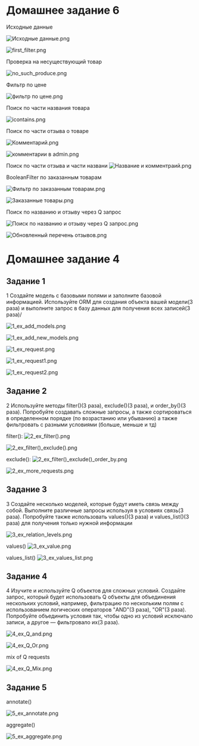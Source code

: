 # Домашнее задание 6

Исходные данные

![Исходные данные.png](Screenshots%2Ffilters%2F%D0%98%D1%81%D1%85%D0%BE%D0%B4%D0%BD%D1%8B%D0%B5%20%D0%B4%D0%B0%D0%BD%D0%BD%D1%8B%D0%B5.png)

![first_filter.png](Screenshots%2Ffilters%2Ffirst_filter.png)

Проверка на несуществующий товар

![no_such_produce.png](Screenshots%2Ffilters%2Fno_such_produce.png)

Фильтр по цене

![фильтр по цене.png](Screenshots%2Ffilters%2F%D1%84%D0%B8%D0%BB%D1%8C%D1%82%D1%80%20%D0%BF%D0%BE%20%D1%86%D0%B5%D0%BD%D0%B5.png)

Поиск по части названия товара

![icontains.png](Screenshots%2Ffilters%2Ficontains.png)

Поиск по части отзыва о товаре

![Комментарий.png](Screenshots%2Ffilters%2F%D0%9A%D0%BE%D0%BC%D0%BC%D0%B5%D0%BD%D1%82%D0%B0%D1%80%D0%B8%D0%B9.png)

![комментарии в admin.png](Screenshots%2Ffilters%2F%D0%BA%D0%BE%D0%BC%D0%BC%D0%B5%D0%BD%D1%82%D0%B0%D1%80%D0%B8%D0%B8%20%D0%B2%20admin.png)

Поиск по части отзыва и части названи
![Название и комментраий.png](Screenshots%2Ffilters%2F%D0%9D%D0%B0%D0%B7%D0%B2%D0%B0%D0%BD%D0%B8%D0%B5%20%D0%B8%20%D0%BA%D0%BE%D0%BC%D0%BC%D0%B5%D0%BD%D1%82%D1%80%D0%B0%D0%B8%D0%B9.png)

BooleanFilter по заказанным товарам

![Фильтр по заказанным товарам.png](Screenshots%2Ffilters%2F%D0%A4%D0%B8%D0%BB%D1%8C%D1%82%D1%80%20%D0%BF%D0%BE%20%D0%B7%D0%B0%D0%BA%D0%B0%D0%B7%D0%B0%D0%BD%D0%BD%D1%8B%D0%BC%20%D1%82%D0%BE%D0%B2%D0%B0%D1%80%D0%B0%D0%BC.png)

![Заказанные товары.png](Screenshots%2Ffilters%2F%D0%97%D0%B0%D0%BA%D0%B0%D0%B7%D0%B0%D0%BD%D0%BD%D1%8B%D0%B5%20%D1%82%D0%BE%D0%B2%D0%B0%D1%80%D1%8B.png)

Поиск по названию и отзыву через Q запрос

![Поиск по названию и отзыву через Q запрос.png](Screenshots%2Ffilters%2F%D0%9F%D0%BE%D0%B8%D1%81%D0%BA%20%D0%BF%D0%BE%20%D0%BD%D0%B0%D0%B7%D0%B2%D0%B0%D0%BD%D0%B8%D1%8E%20%D0%B8%20%D0%BE%D1%82%D0%B7%D1%8B%D0%B2%D1%83%20%D1%87%D0%B5%D1%80%D0%B5%D0%B7%20Q%20%D0%B7%D0%B0%D0%BF%D1%80%D0%BE%D1%81.png)

![Обновленный перечень отзывов.png](Screenshots%2Ffilters%2F%D0%9E%D0%B1%D0%BD%D0%BE%D0%B2%D0%BB%D0%B5%D0%BD%D0%BD%D1%8B%D0%B9%20%D0%BF%D0%B5%D1%80%D0%B5%D1%87%D0%B5%D0%BD%D1%8C%20%D0%BE%D1%82%D0%B7%D1%8B%D0%B2%D0%BE%D0%B2.png)








# Домашнее задание 4

## Задание 1

1 Создайте модель с базовыми полями и заполните базовой информацией.
Используйте ORM для создания объекта вашей модели(3 раза) и выполните
запрос в базу данных для получения всех записей(3 раза)/

![1_ex_add_models.png](Screenshots%2F1_ex_add_models.png)

![1_ex_add_new_models.png](Screenshots%2F1_ex_add_new_models.png)

![1_ex_request.png](Screenshots%2F1_ex_request.png)

![1_ex_request1.png](Screenshots%2F1_ex_request1.png)

![1_ex_request2.png](Screenshots%2F1_ex_request2.png)


## Задание 2

2 Используйте методы filter()(3 раза), exclude()(3 раза), и order_by()(3 раза).
Попробуйте создавать сложные запросы, а также сортироваться в определенном
порядке (по возрастанию или убыванию) а также фильтровать с разными
условиями (больше, меньше и тд)

filter():
![2_ex_filter().png](Screenshots%2F2_ex_filter%28%29.png)

![2_ex_filter()_exclude().png](Screenshots%2F2_ex_filter%28%29_exclude%28%29.png)

exclude():
![2_ex_filter()_exclude()_order_by.png](Screenshots%2F2_ex_filter%28%29_exclude%28%29_order_by.png)

![2_ex_more_requests.png](Screenshots%2F2_ex_more_requests.png)

## Задание 3

3 Создайте несколько моделей, которые будут иметь связь между собой.
Выполните различные запросы используя в условиях связь(3 раза). Попробуйте
также использовать values()(3 раза) и values_list()(3 раза) для получения только
нужной информации

![3_ex_relation_levels.png](Screenshots%2F3_ex_relation_levels.png)

values()
![3_ex_value.png](Screenshots%2F3_ex_value.png)

values_list()
![3_ex_values_list.png](Screenshots%2F3_ex_values_list.png)

## Задание 4

4 Изучите и используйте Q объектов для сложных условий. Создайте запрос,
который будет использовать Q объекты для объединения нескольких условий,
например, фильтрацию по нескольким полям с использованием логических
операторов "AND"(3 раза), "OR"(3 раза). Попробуйте объединить условия так,
чтобы одно из условий исключало записи, а другое — фильтровало их(3 раза).

![4_ex_Q_and.png](Screenshots%2F4_ex_Q_and.png)

![4_ex_Q_Or.png](Screenshots%2F4_ex_Q_Or.png)

mix of Q requests

![4_ex_Q_Mix.png](Screenshots%2F4_ex_Q_Mix.png)


## Задание 5

annotate()

![5_ex_annotate.png](Screenshots%2F5_ex_annotate.png)

aggregate()

![5_ex_aggregate.png](Screenshots%2F5_ex_aggregate.png)